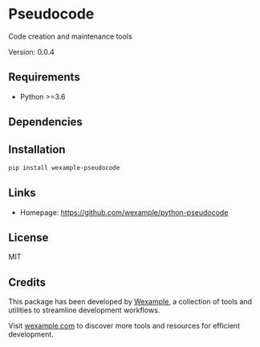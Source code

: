 # Pseudocode

Code creation and maintenance tools

Version: 0.0.4

## Requirements

- Python >=3.6

## Dependencies



## Installation

```bash
pip install wexample-pseudocode
```

## Links

- Homepage: https://github.com/wexample/python-pseudocode

## License

MIT
## Credits

This package has been developed by [Wexample](https://wexample.com), a collection of tools and utilities to streamline development workflows.

Visit [wexample.com](https://wexample.com) to discover more tools and resources for efficient development.